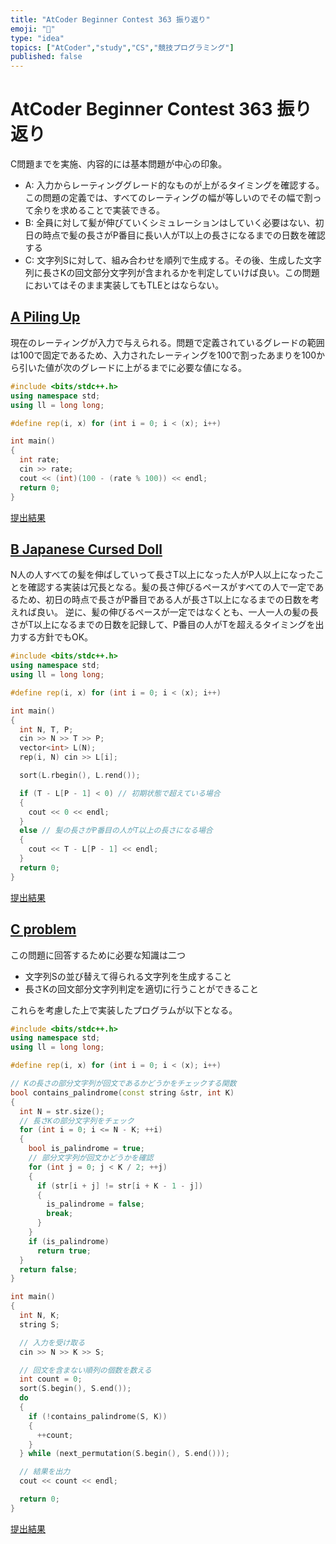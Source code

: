 ```yaml
---
title: "AtCoder Beginner Contest 363 振り返り"
emoji: "📒"
type: "idea"
topics: ["AtCoder","study","CS","競技プログラミング"]
published: false
---
```


# AtCoder Beginner Contest 363 振り返り

C問題までを実施、内容的には基本問題が中心の印象。

- A: 入力からレーティンググレード的なものが上がるタイミングを確認する。この問題の定義では、すべてのレーティングの幅が等しいのでその幅で割って余りを求めることで実装できる。
- B: 全員に対して髪が伸びていくシミュレーションはしていく必要はない、初日の時点で髪の長さがP番目に長い人がT以上の長さになるまでの日数を確認する
- C: 文字列Sに対して、組み合わせを順列で生成する。その後、生成した文字列に長さKの回文部分文字列が含まれるかを判定していけば良い。この問題においてはそのまま実装してもTLEとはならない。

## [A Piling Up](https://atcoder.jp/contests/abc363/tasks/363_a)

現在のレーティングが入力で与えられる。問題で定義されているグレードの範囲は100で固定であるため、入力されたレーティングを100で割ったあまりを100から引いた値が次のグレードに上がるまでに必要な値になる。

```cpp
#include <bits/stdc++.h>
using namespace std;
using ll = long long;

#define rep(i, x) for (int i = 0; i < (x); i++)

int main()
{
  int rate;
  cin >> rate;
  cout << (int)(100 - (rate % 100)) << endl;
  return 0;
}
```

[提出結果](https://atcoder.jp/contests/abc363/submissions/58140751)

## [B Japanese Cursed Doll](https://atcoder.jp/contests/abc363/tasks/363_b)

N人の人すべての髪を伸ばしていって長さT以上になった人がP人以上になったことを確認する実装は冗長となる。髪の長さ伸びるペースがすべての人で一定であるため、初日の時点で長さがP番目である人が長さT以上になるまでの日数を考えれば良い。
逆に、髪の伸びるペースが一定ではなくとも、一人一人の髪の長さがT以上になるまでの日数を記録して、P番目の人がTを超えるタイミングを出力する方針でもOK。

```cpp
#include <bits/stdc++.h>
using namespace std;
using ll = long long;

#define rep(i, x) for (int i = 0; i < (x); i++)

int main()
{
  int N, T, P;
  cin >> N >> T >> P;
  vector<int> L(N);
  rep(i, N) cin >> L[i];

  sort(L.rbegin(), L.rend());

  if (T - L[P - 1] < 0) // 初期状態で超えている場合
  {
    cout << 0 << endl;
  }
  else // 髪の長さがP番目の人がT以上の長さになる場合
  {
    cout << T - L[P - 1] << endl;
  }
  return 0;
}
```

[提出結果](https://atcoder.jp/contests/abc363/submissions/58140814)

## [C problem](https://atcoder.jp/contests/abc363/tasks/363_c)

この問題に回答するために必要な知識は二つ

- 文字列Sの並び替えて得られる文字列を生成すること
- 長さKの回文部分文字列判定を適切に行うことができること

これらを考慮した上で実装したプログラムが以下となる。

```cpp
#include <bits/stdc++.h>
using namespace std;
using ll = long long;

#define rep(i, x) for (int i = 0; i < (x); i++)

// Kの長さの部分文字列が回文であるかどうかをチェックする関数
bool contains_palindrome(const string &str, int K)
{
  int N = str.size();
  // 長さKの部分文字列をチェック
  for (int i = 0; i <= N - K; ++i)
  {
    bool is_palindrome = true;
    // 部分文字列が回文かどうかを確認
    for (int j = 0; j < K / 2; ++j)
    {
      if (str[i + j] != str[i + K - 1 - j])
      {
        is_palindrome = false;
        break;
      }
    }
    if (is_palindrome)
      return true;
  }
  return false;
}

int main()
{
  int N, K;
  string S;

  // 入力を受け取る
  cin >> N >> K >> S;

  // 回文を含まない順列の個数を数える
  int count = 0;
  sort(S.begin(), S.end());
  do
  {
    if (!contains_palindrome(S, K))
    {
      ++count;
    }
  } while (next_permutation(S.begin(), S.end()));

  // 結果を出力
  cout << count << endl;

  return 0;
}

```

[提出結果](https://atcoder.jp/contests/abc363/submissions/58141054)
